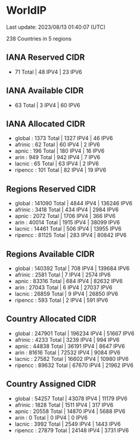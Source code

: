 # WorldIP

Last update: 2023/08/13 01:40:07 (UTC)

238 Countries in 5 regions

## IANA Reserved CIDR

- 71 Total | 48 IPV4 | 23 IPV6

## IANA Available CIDR

- 63 Total | 3 IPV4 | 60 IPV6

## IANA Allocated CIDR

- global : 1373 Total | 1327 IPV4 | 46 IPV6
- afrinic : 62 Total | 60 IPV4 | 2 IPV6
- apnic : 196 Total | 180 IPV4 | 16 IPV6
- arin : 949 Total | 942 IPV4 | 7 IPV6
- lacnic : 65 Total | 63 IPV4 | 2 IPV6
- ripencc : 101 Total | 82 IPV4 | 19 IPV6

## Regions Reserved CIDR

- global : 141090 Total | 4844 IPV4 | 136246 IPV6
- afrinic : 3418 Total | 434 IPV4 | 2984 IPV6
- apnic : 2072 Total | 1706 IPV4 | 366 IPV6
- arin : 40014 Total | 1915 IPV4 | 38099 IPV6
- lacnic : 14461 Total | 506 IPV4 | 13955 IPV6
- ripencc : 81125 Total | 283 IPV4 | 80842 IPV6

## Regions Available CIDR

- global : 140392 Total | 708 IPV4 | 139684 IPV6
- afrinic : 2581 Total | 7 IPV4 | 2574 IPV6
- apnic : 83316 Total | 684 IPV4 | 82632 IPV6
- arin : 27043 Total | 6 IPV4 | 27037 IPV6
- lacnic : 26859 Total | 9 IPV4 | 26850 IPV6
- ripencc : 593 Total | 2 IPV4 | 591 IPV6

## Country Allocated CIDR

- global : 247901 Total | 196234 IPV4 | 51667 IPV6
- afrinic : 4233 Total | 3239 IPV4 | 994 IPV6
- apnic : 44838 Total | 36191 IPV4 | 8647 IPV6
- arin : 81616 Total | 72532 IPV4 | 9084 IPV6
- lacnic : 27582 Total | 16602 IPV4 | 10980 IPV6
- ripencc : 89632 Total | 67670 IPV4 | 21962 IPV6

## Country Assigned CIDR

- global : 54257 Total | 43078 IPV4 | 11179 IPV6
- afrinic : 1828 Total | 1511 IPV4 | 317 IPV6
- apnic : 20558 Total | 14870 IPV4 | 5688 IPV6
- arin : 0 Total | 0 IPV4 | 0 IPV6
- lacnic : 3992 Total | 2549 IPV4 | 1443 IPV6
- ripencc : 27879 Total | 24148 IPV4 | 3731 IPV6
